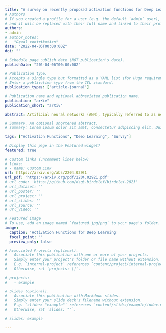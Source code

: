 ```yaml
---
title: "A survey on recently proposed activation functions for Deep Learning"
# Authors
# If you created a profile for a user (e.g. the default `admin` user), write the username (folder name) here
# and it will be replaced with their full name and linked to their profile.
authors:
- admin
# author_notes:
# - "Equal contribution"
date: "2022-04-06T00:00:00Z"
doi: ""

# Schedule page publish date (NOT publication's date).
publishDate: "202-04-06T00:00:00Z"

# Publication type.
# Accepts a single type but formatted as a YAML list (for Hugo requirements).
# Enter a publication type from the CSL standard.
publication_types: ['article-journal']

# Publication name and optional abbreviated publication name.
publication: "arXiv"
publication_short: "arXiv"

abstract: Artificial neural networks (ANN), typically referred to as neural networks, are a class of Machine Learning algorithms and have achieved widespread success, having been inspired by the biological structure of the human brain. Neural networks are inherently powerful due to their ability to learn complex function approximations from data. This generalization ability has been able to impact multidisciplinary areas involving image recognition, speech recognition, natural language processing, and others. Activation functions are a crucial sub-component of neural networks. They define the output of a node in the network given a set of inputs. This survey discusses the main concepts of activation functions in neural networks, including; a brief introduction to deep neural networks, a summary of what are activation functions and how they are used in neural networks, their most common properties, the different types of activation functions, some of the challenges, limitations, and alternative solutions faced by activation functions, concluding with the final remarks.

# Summary. An optional shortened abstract.
# summary: Lorem ipsum dolor sit amet, consectetur adipiscing elit. Duis posuere tellus ac convallis placerat. Proin tincidunt magna sed ex sollicitudin condimentum.

tags: ["Activation Functions", "Deep Learning", "Survey"]

# Display this page in the Featured widget?
featured: true

# Custom links (uncomment lines below)
# links:
# - name: Custom Link
url: https://arxiv.org/abs/2204.02921
url_pdf: 'https://arxiv.org/pdf/2204.02921.pdf'
# url_code: 'https://github.com/dsgt-birdclef/birdclef-2023'
# url_dataset: ''
# url_poster: ''
# url_project: ''
# url_slides: ''
# url_source: ''
# url_video: ''

# Featured image
# To use, add an image named `featured.jpg/png` to your page's folder.
image:
  caption: 'Activation Functions for Deep Learning'
  focal_point: ''
  preview_only: false

# Associated Projects (optional).
#   Associate this publication with one or more of your projects.
#   Simply enter your project's folder or file name without extension.
#   E.g. `internal-project` references `content/project/internal-project/index.md`.
#   Otherwise, set `projects: []`.

# projects:
#   - example

# Slides (optional).
#   Associate this publication with Markdown slides.
#   Simply enter your slide deck's filename without extension.
#   E.g. `slides: "example"` references `content/slides/example/index.md`.
#   Otherwise, set `slides: ""`.

# slides: example

---
```

<!-- 
{{% callout note %}}
Click the _Cite_ button above to demo the feature to enable visitors to import publication metadata into their reference management software.
{{% /callout %}}

{{% callout note %}}
Create your slides in Markdown - click the _Slides_ button to check out the example.
{{% /callout %}}

Add the publication's **full text** or **supplementary notes** here. You can use rich formatting such as including [code, math, and images](https://docs.hugoblox.com/content/writing-markdown-latex/). -->
